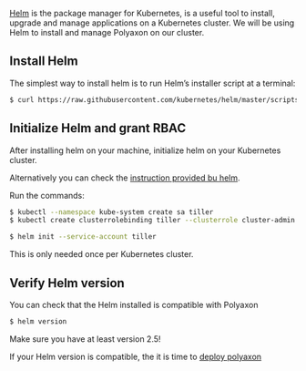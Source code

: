 [Helm](https://helm.sh/) is the package manager for Kubernetes,
is a useful tool to install, upgrade and manage applications on a Kubernetes cluster.
We will be using Helm to install and manage Polyaxon on our cluster.

## Install Helm

The simplest way to install helm is to run Helm’s installer script at a terminal:

```bash
$ curl https://raw.githubusercontent.com/kubernetes/helm/master/scripts/get | bash
```

## Initialize Helm and grant RBAC

After installing helm on your machine, initialize helm on your Kubernetes cluster.

Alternatively you can check the [instruction provided bu helm](https://github.com/kubernetes/helm/blob/master/docs/rbac.md).

Run the commands:

```bash
$ kubectl --namespace kube-system create sa tiller
$ kubectl create clusterrolebinding tiller --clusterrole cluster-admin --serviceaccount=kube-system:tiller
```

```bash
$ helm init --service-account tiller
```

This is only needed once per Kubernetes cluster.


## Verify Helm version

You can check that the Helm installed is compatible with Polyaxon

```bash
$ helm version
```

Make sure you have at least version 2.5!

If your Helm version is compatible, the  it is time to [deploy polyaxon](deploy_polyaxon)
